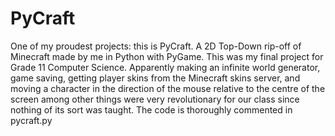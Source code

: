 PyCraft
=======

One of my proudest projects: this is PyCraft. A 2D Top-Down rip-off of
Minecraft made by me in Python with PyGame. This was my final project
for Grade 11 Computer Science. Apparently making an infinite world
generator, game saving, getting player skins from the Minecraft skins
server, and moving a character in the direction of the mouse relative to
the centre of the screen among other things were very revolutionary for
our class since nothing of its sort was taught. The code is thoroughly
commented in pycraft.py

